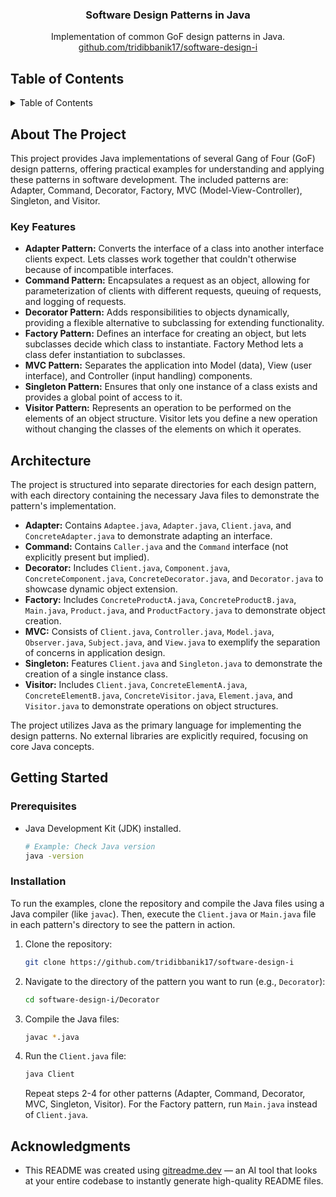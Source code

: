 <div align="center">

<h3 align="center">Software Design Patterns in Java</h3>

  <p align="center">
    Implementation of common GoF design patterns in Java.
    <br />
     <a href="https://github.com/tridibbanik17/software-design-i">github.com/tridibbanik17/software-design-i</a>
  </p>
</div>

## Table of Contents

<details>
  <summary>Table of Contents</summary>
  <ol>
    <li>
      <a href="#about-the-project">About The Project</a>
      <ul>
        <li><a href="#key-features">Key Features</a></li>
      </ul>
    </li>
    <li><a href="#architecture">Architecture</a></li>
    <li>
      <a href="#getting-started">Getting Started</a>
      <ul>
        <li><a href="#prerequisites">Prerequisites</a></li>
        <li><a href="#installation">Installation</a></li>
      </ul>
    </li>
    <li><a href="#acknowledgments">Acknowledgments</a></li>
  </ol>
</details>

## About The Project

This project provides Java implementations of several Gang of Four (GoF) design patterns, offering practical examples for understanding and applying these patterns in software development. The included patterns are: Adapter, Command, Decorator, Factory, MVC (Model-View-Controller), Singleton, and Visitor.

### Key Features

- **Adapter Pattern:** Converts the interface of a class into another interface clients expect. Lets classes work together that couldn't otherwise because of incompatible interfaces.
- **Command Pattern:** Encapsulates a request as an object, allowing for parameterization of clients with different requests, queuing of requests, and logging of requests.
- **Decorator Pattern:** Adds responsibilities to objects dynamically, providing a flexible alternative to subclassing for extending functionality.
- **Factory Pattern:** Defines an interface for creating an object, but lets subclasses decide which class to instantiate. Factory Method lets a class defer instantiation to subclasses.
- **MVC Pattern:** Separates the application into Model (data), View (user interface), and Controller (input handling) components.
- **Singleton Pattern:** Ensures that only one instance of a class exists and provides a global point of access to it.
- **Visitor Pattern:** Represents an operation to be performed on the elements of an object structure. Visitor lets you define a new operation without changing the classes of the elements on which it operates.

## Architecture

The project is structured into separate directories for each design pattern, with each directory containing the necessary Java files to demonstrate the pattern's implementation.

- **Adapter:** Contains `Adaptee.java`, `Adapter.java`, `Client.java`, and `ConcreteAdapter.java` to demonstrate adapting an interface.
- **Command:** Contains `Caller.java` and the `Command` interface (not explicitly present but implied).
- **Decorator:** Includes `Client.java`, `Component.java`, `ConcreteComponent.java`, `ConcreteDecorator.java`, and `Decorator.java` to showcase dynamic object extension.
- **Factory:** Includes `ConcreteProductA.java`, `ConcreteProductB.java`, `Main.java`, `Product.java`, and `ProductFactory.java` to demonstrate object creation.
- **MVC:** Consists of `Client.java`, `Controller.java`, `Model.java`, `Observer.java`, `Subject.java`, and `View.java` to exemplify the separation of concerns in application design.
- **Singleton:** Features `Client.java` and `Singleton.java` to demonstrate the creation of a single instance class.
- **Visitor:** Includes `Client.java`, `ConcreteElementA.java`, `ConcreteElementB.java`, `ConcreteVisitor.java`, `Element.java`, and `Visitor.java` to demonstrate operations on object structures.

The project utilizes Java as the primary language for implementing the design patterns. No external libraries are explicitly required, focusing on core Java concepts.

## Getting Started

### Prerequisites

- Java Development Kit (JDK) installed.
  ```sh
  # Example: Check Java version
  java -version
  ```

### Installation

To run the examples, clone the repository and compile the Java files using a Java compiler (like `javac`). Then, execute the `Client.java` or `Main.java` file in each pattern's directory to see the pattern in action.

1. Clone the repository:
   ```sh
   git clone https://github.com/tridibbanik17/software-design-i
   ```
2. Navigate to the directory of the pattern you want to run (e.g., `Decorator`):
   ```sh
   cd software-design-i/Decorator
   ```
3. Compile the Java files:
   ```sh
   javac *.java
   ```
4. Run the `Client.java` file:
   ```sh
   java Client
   ```
   Repeat steps 2-4 for other patterns (Adapter, Command, Decorator, MVC, Singleton, Visitor). For the Factory pattern, run `Main.java` instead of `Client.java`.

## Acknowledgments

- This README was created using [gitreadme.dev](https://gitreadme.dev) — an AI tool that looks at your entire codebase to instantly generate high-quality README files.
